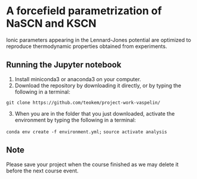 # A forcefield parametrization of NaSCN and KSCN 

Ionic parameters appearing in the Lennard-Jones potential are optimized to reproduce thermodynamic properties obtained from experiments.

## Running the Jupyter notebook

1. Install miniconda3 or anaconda3 on your computer.
2. Download the repository by downloading it directly, or by typing the following in a terminal:

`git clone https://github.com/teokem/project-work-vaspelin/`

3. When you are in the folder that you just downloaded, activate the environment by typing the following in a terminal:

`conda env create -f environment.yml;`
`source activate analysis`

## Note

Please save your project when the course finished as we may delete it before the next course event.
